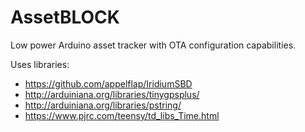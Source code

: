 # AssetBLOCK

Low power Arduino asset tracker with OTA configuration capabilities.

Uses libraries:
* https://github.com/appelflap/IridiumSBD
* http://arduiniana.org/libraries/tinygpsplus/
* http://arduiniana.org/libraries/pstring/
* https://www.pjrc.com/teensy/td_libs_Time.html
